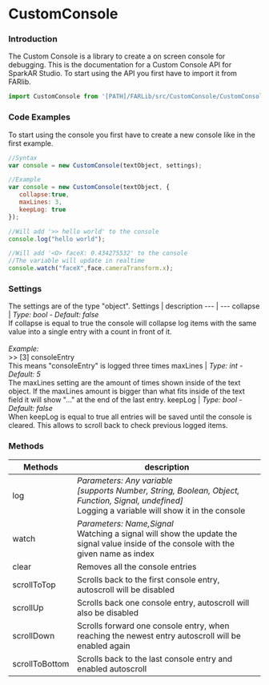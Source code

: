 # CustomConsole
### Introduction
The Custom Console is a library to create a on screen console for debugging.
This is the documentation for a Custom Console API for SparkAR Studio. To start using the API you first have to import it from FARlib.


```javascript
import CustomConsole from '[PATH]/FARLib/src/CustomConsole/CustomConsole';
```

### Code Examples
To start using the console you first have to create a new console like in the first example.
```javascript
//Syntax
var console = new CustomConsole(textObject, settings);

//Example
var console = new CustomConsole(textObject, {
   collapse:true, 
   maxLines: 3,
   keepLog: true
});

//Will add '>> hello world' to the console
console.log("hello world");

//Will add '<O> faceX: 0.434275532' to the console
//The variable will update in realtime
console.watch("faceX",face.cameraTransform.x);
```

### Settings

The settings are of the type "object".
Settings | description
--- | ---
collapse | *Type: bool - Default: false* <br> If collapse is equal to true the console will collapse log items with the same value into a single entry with a count in front of it. <br><br> *Example:*<br>>> [3] consoleEntry<br>This means "consoleEntry" is logged three times
maxLines | *Type: int - Default: 5* <br> The maxLines setting are the amount of times shown inside of the text object. If the maxLines amount is bigger than what fits inside of the text field it will show "..." at the end of the last entry.
keepLog | *Type: bool - Default: false* <br> When keepLog is equal to true all entries will be saved until the console is cleared. This allows to scroll back to check previous logged items.

### Methods

Methods | description
---|---
log | *Parameters: Any variable* <br> *[supports Number, String, Boolean, Object, Function, Signal, undefined]* <br> Logging a variable will show it in the console
watch | *Parameters: Name,Signal* <br> Watching a signal will show the update the signal value inside of the console with the given name as index
clear | Removes all the console entries
scrollToTop | Scrolls back to the first console entry, autoscroll will be disabled
scrollUp | Scrolls back one console entry, autoscroll will also be disabled
scrollDown | Scrolls forward one console entry, when reaching the newest entry autoscroll will be enabled again
scrollToBottom | Scrolls back to the last console entry and enabled autoscroll














